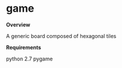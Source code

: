 # game

**Overview**

A generic board composed of hexagonal tiles

**Requirements**

python 2.7
pygame

